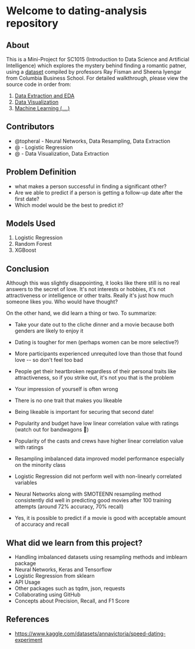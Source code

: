 # Welcome to dating-analysis repository

## About
This is a Mini-Project for SC1015 (Introduction to Data Science and Artificial Intelligence) which explores the mystery behind finding a romantic patner, using a [dataset](https://www.kaggle.com/datasets/annavictoria/speed-dating-experiment) compiled by professors Ray Fisman and Sheena Iyengar from Columbia Business School. For detailed walkthrough, please view the source code in order from:


1. [Data Extraction and EDA](https://github.com/Topheral/Dating-analysis/blob/main/Data%20Extraction%20and%20EDA.ipynb)
2. [Data Visualization](https://github.com/Topheral/Dating-analysis/blob/main/Data%20Visualisation.ipynb)
3. [Machine Learning (....) ](https://github.com/nicklimmm/movie-analysis/blob/main/data-resampling-and-splitting.ipynb)

  
## Contributors

- @topheral - Neural Networks, Data Resampling, Data Extraction
- @ - Logistic Regression
- @ - Data Visualization, Data Extraction

## Problem Definition

- what makes a person successful in finding a significant other?
- Are we able to predict if a person is getting a follow-up date after the first date?
- Which model would be the best to predict it?

## Models Used

1. Logistic Regression
2. Random Forest
3. XGBoost

## Conclusion

Although this was slightly disappointing, it looks like there still is no real answers to the secret of love. It's not interests or hobbies, it's not attractiveness or intelligence or other traits. Really it's just how much someone likes you. Who would have thought?

On the other hand, we did learn a thing or two. To summarize:

- Take your date out to the cliche dinner and a movie because both genders are likely to enjoy it
- Dating is tougher for men (perhaps women can be more selective?)
- More participants experienced unrequited love than those that found love -- so don't feel too bad
- People get their heartbroken regardless of their personal traits like attractiveness, so if you strike out, it's not you that is the problem
- Your impression of yourself is often wrong
- There is no one trait that makes you likeable
- Being likeable is important for securing that second date!

- Popularity and budget have low linear correlation value with ratings (watch out for bandwagons 🤣)
- Popularity of the casts and crews have higher linear correlation value with ratings
- Resampling imbalanced data improved model performance especially on the minority class
- Logistic Regression did not perform well with non-linearly correlated variables
- Neural Networks along with SMOTEENN resampling method consistently did well in predicting good movies after 100 training attempts (around 72% accuracy, 70% recall)
- Yes, it is possible to predict if a movie is good with acceptable amount of accuracy and recall

## What did we learn from this project?

- Handling imbalanced datasets using resampling methods and imblearn package
- Neural Networks, Keras and Tensorflow
- Logistic Regression from sklearn
- API Usage
- Other packages such as tqdm, json, requests
- Collaborating using GitHub
- Concepts about Precision, Recall, and F1 Score

## References

- <https://www.kaggle.com/datasets/annavictoria/speed-dating-experiment>





